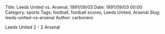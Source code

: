Title: Leeds United vs. Arsenal, 1991/09/03
Date: 1991/09/03 00:00
Category: sports
Tags: football, football scores, Leeds United, Arsenal
Slug: leeds-united-vs-arsenal
Author: carbonero


Leeds United 2 - 2 Arsenal
